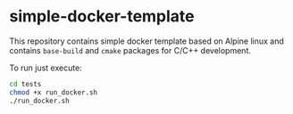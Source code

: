 # simple-docker-template

This repository contains simple docker template based on Alpine linux and contains `base-build` and `cmake` packages for C/C++ development.

To run just execute:
```sh
cd tests
chmod +x run_docker.sh
./run_docker.sh
```
